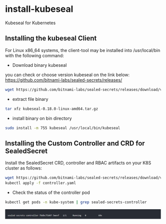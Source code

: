 # install-kubeseal
Kubeseal for Kubernetes

## Installing the kubeseal Client
For Linux x86_64 systems, the client-tool may be installed into /usr/local/bin with the following command:
- Download binary kubeseal

you can check or choose version kubeseal on the link below:</br>
https://github.com/bitnami-labs/sealed-secrets/releases/
```bash
wget https://github.com/bitnami-labs/sealed-secrets/releases/download/v0.18.0/kubeseal-0.18.0-linux-amd64.tar.gz
```
- extract file binary
```bash
tar xfz kubeseal-0.18.0-linux-amd64.tar.gz
```
- install binary on bin directory
```bash
sudo install -m 755 kubeseal /usr/local/bin/kubeseal
```


## Installing the Custom Controller and CRD for SealedSecret
Install the SealedSecret CRD, controller and RBAC artifacts on your K8S cluster as follows: 

```bash
wget https://github.com/bitnami-labs/sealed-secrets/releases/download/v0.18.0/controller.yaml
kubectl apply -f controller.yaml
```
- Check the status of the controller pod
```bash
kubectl get pods -n kube-system | grep sealed-secrets-controller
```
![Alt text](image.png)
